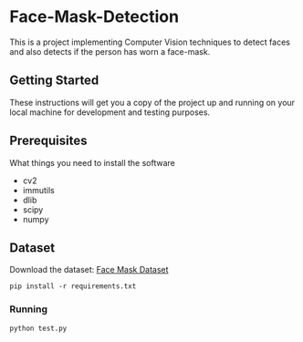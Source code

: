 # Face-Mask-Detection
This is a project implementing Computer Vision techniques to detect faces and also detects if the person has worn a face-mask.

## Getting Started
These instructions will get you a copy of the project up and running on your local machine for development and testing purposes. 

## Prerequisites
What things you need to install the software 
* cv2
* immutils
* dlib
* scipy
* numpy

## Dataset
Download the dataset: [Face Mask Dataset](https://www.kaggle.com/wobotintelligence/face-mask-detection-dataset)

```
pip install -r requirements.txt
```


### Running 
```
python test.py
```
